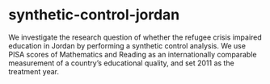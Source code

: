 # synthetic-control-jordan
We investigate the research question of whether the refugee crisis impaired education in Jordan by performing a synthetic control analysis. We use PISA scores of Mathematics and Reading as an internationally comparable measurement of a country’s educational quality, and set 2011 as the treatment year.
